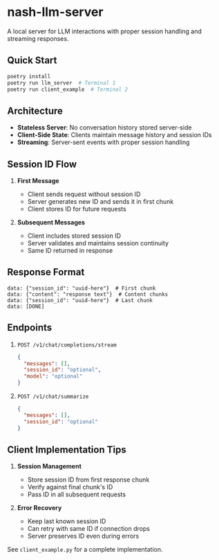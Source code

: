 # nash-llm-server

A local server for LLM interactions with proper session handling and streaming responses.

## Quick Start

```bash
poetry install
poetry run llm_server  # Terminal 1
poetry run client_example  # Terminal 2
```

## Architecture

- **Stateless Server**: No conversation history stored server-side
- **Client-Side State**: Clients maintain message history and session IDs
- **Streaming**: Server-sent events with proper session handling

## Session ID Flow

1. **First Message**

   - Client sends request without session ID
   - Server generates new ID and sends it in first chunk
   - Client stores ID for future requests

2. **Subsequent Messages**
   - Client includes stored session ID
   - Server validates and maintains session continuity
   - Same ID returned in response

## Response Format

```
data: {"session_id": "uuid-here"}  # First chunk
data: {"content": "response text"}  # Content chunks
data: {"session_id": "uuid-here"}  # Last chunk
data: [DONE]
```

## Endpoints

1. `POST /v1/chat/completions/stream`

   ```json
   {
     "messages": [],
     "session_id": "optional",
     "model": "optional"
   }
   ```

2. `POST /v1/chat/summarize`
   ```json
   {
     "messages": [],
     "session_id": "optional"
   }
   ```

## Client Implementation Tips

1. **Session Management**

   - Store session ID from first response chunk
   - Verify against final chunk's ID
   - Pass ID in all subsequent requests

2. **Error Recovery**
   - Keep last known session ID
   - Can retry with same ID if connection drops
   - Server preserves ID even during errors

See `client_example.py` for a complete implementation.
